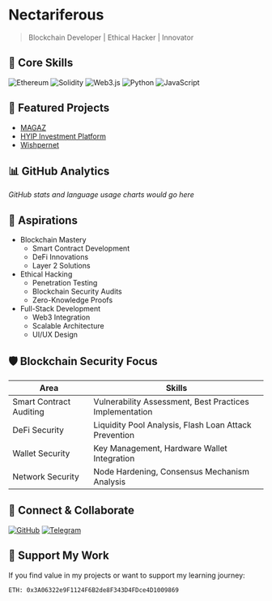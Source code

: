 # Nectariferous

> Blockchain Developer | Ethical Hacker | Innovator

## 🧬 Core Skills

![Ethereum](https://img.shields.io/badge/Ethereum-3C3C3D?style=for-the-badge&logo=Ethereum&logoColor=white)
![Solidity](https://img.shields.io/badge/Solidity-%23363636.svg?style=for-the-badge&logo=solidity&logoColor=white)
![Web3.js](https://img.shields.io/badge/web3.js-F16822?style=for-the-badge&logo=web3.js&logoColor=white)
![Python](https://img.shields.io/badge/python-3670A0?style=for-the-badge&logo=python&logoColor=ffdd54)
![JavaScript](https://img.shields.io/badge/javascript-%23323330.svg?style=for-the-badge&logo=javascript&logoColor=%23F7DF1E)

## 🚀 Featured Projects

- [MAGAZ](https://github.com/nectariferous/MAGAZ)
- [HYIP Investment Platform](https://github.com/nectariferous/hyip-investment-platform)
- [Wishpernet](https://github.com/nectariferous/Wishpernet)

## 📊 GitHub Analytics

*GitHub stats and language usage charts would go here*

## 🌠 Aspirations

- Blockchain Mastery
  - Smart Contract Development
  - DeFi Innovations
  - Layer 2 Solutions
- Ethical Hacking
  - Penetration Testing
  - Blockchain Security Audits
  - Zero-Knowledge Proofs
- Full-Stack Development
  - Web3 Integration
  - Scalable Architecture
  - UI/UX Design

## 🛡️ Blockchain Security Focus

| Area | Skills |
|------|--------|
| Smart Contract Auditing | Vulnerability Assessment, Best Practices Implementation |
| DeFi Security | Liquidity Pool Analysis, Flash Loan Attack Prevention |
| Wallet Security | Key Management, Hardware Wallet Integration |
| Network Security | Node Hardening, Consensus Mechanism Analysis |

## 🤝 Connect & Collaborate

[![GitHub](https://img.shields.io/badge/github-%23121011.svg?style=for-the-badge&logo=github&logoColor=white)](https://github.com/nectariferous)
[![Telegram](https://img.shields.io/badge/Telegram-2CA5E0?style=for-the-badge&logo=telegram&logoColor=white)](https://t.me/nectariferous)

## 💖 Support My Work

If you find value in my projects or want to support my learning journey:

```
ETH: 0x3A06322e9F1124F6B2de8F343D4FDce4D1009869
```
